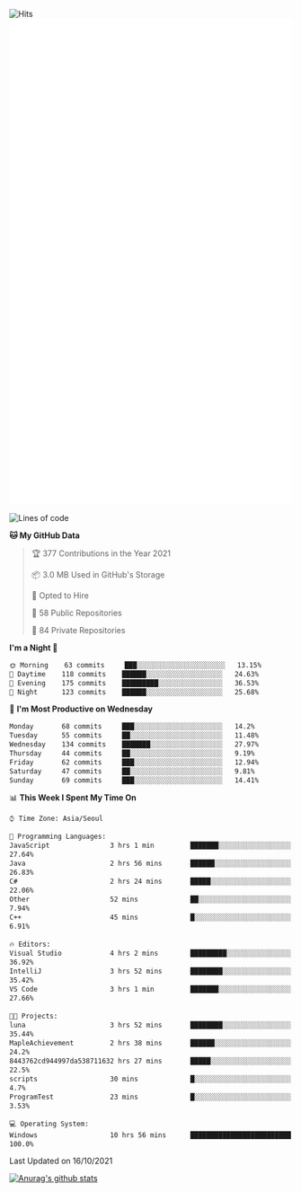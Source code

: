 ![Hits](https://hits.seeyoufarm.com/api/count/incr/badge.svg?url=https%3A%2F%2Fgithub.com%2Fkokose1234&count_bg=%2379C83D&title_bg=%23555555&icon=apple.svg&icon_color=%23E7E7E7&title=hits&edge_flat=false)
<br/>
![Metrics](https://github.com/kokose1234/kokose1234/blob/main/github-metrics.svg)

<!--START_SECTION:waka-->
![Lines of code](https://img.shields.io/badge/From%20Hello%20World%20I%27ve%20Written-11.8%20million%20lines%20of%20code-blue)

**🐱 My GitHub Data** 

> 🏆 377 Contributions in the Year 2021
 > 
> 📦 3.0 MB Used in GitHub's Storage 
 > 
> 💼 Opted to Hire
 > 
> 📜 58 Public Repositories 
 > 
> 🔑 84 Private Repositories  
 > 
**I'm a Night 🦉** 

```text
🌞 Morning    63 commits     ███░░░░░░░░░░░░░░░░░░░░░░   13.15% 
🌆 Daytime    118 commits    ██████░░░░░░░░░░░░░░░░░░░   24.63% 
🌃 Evening    175 commits    █████████░░░░░░░░░░░░░░░░   36.53% 
🌙 Night      123 commits    ██████░░░░░░░░░░░░░░░░░░░   25.68%

```
📅 **I'm Most Productive on Wednesday** 

```text
Monday       68 commits     ███░░░░░░░░░░░░░░░░░░░░░░   14.2% 
Tuesday      55 commits     ██░░░░░░░░░░░░░░░░░░░░░░░   11.48% 
Wednesday    134 commits    ███████░░░░░░░░░░░░░░░░░░   27.97% 
Thursday     44 commits     ██░░░░░░░░░░░░░░░░░░░░░░░   9.19% 
Friday       62 commits     ███░░░░░░░░░░░░░░░░░░░░░░   12.94% 
Saturday     47 commits     ██░░░░░░░░░░░░░░░░░░░░░░░   9.81% 
Sunday       69 commits     ███░░░░░░░░░░░░░░░░░░░░░░   14.41%

```


📊 **This Week I Spent My Time On** 

```text
⌚︎ Time Zone: Asia/Seoul

💬 Programming Languages: 
JavaScript               3 hrs 1 min         ███████░░░░░░░░░░░░░░░░░░   27.64% 
Java                     2 hrs 56 mins       ██████░░░░░░░░░░░░░░░░░░░   26.83% 
C#                       2 hrs 24 mins       █████░░░░░░░░░░░░░░░░░░░░   22.06% 
Other                    52 mins             ██░░░░░░░░░░░░░░░░░░░░░░░   7.94% 
C++                      45 mins             █░░░░░░░░░░░░░░░░░░░░░░░░   6.91%

🔥 Editors: 
Visual Studio            4 hrs 2 mins        █████████░░░░░░░░░░░░░░░░   36.92% 
IntelliJ                 3 hrs 52 mins       ████████░░░░░░░░░░░░░░░░░   35.42% 
VS Code                  3 hrs 1 min         ███████░░░░░░░░░░░░░░░░░░   27.66%

🐱‍💻 Projects: 
luna                     3 hrs 52 mins       ████████░░░░░░░░░░░░░░░░░   35.44% 
MapleAchievement         2 hrs 38 mins       ██████░░░░░░░░░░░░░░░░░░░   24.2% 
8443762cd944997da538711632 hrs 27 mins       █████░░░░░░░░░░░░░░░░░░░░   22.5% 
scripts                  30 mins             █░░░░░░░░░░░░░░░░░░░░░░░░   4.7% 
ProgramTest              23 mins             █░░░░░░░░░░░░░░░░░░░░░░░░   3.53%

💻 Operating System: 
Windows                  10 hrs 56 mins      █████████████████████████   100.0%

```


 Last Updated on 16/10/2021
<!--END_SECTION:waka-->

[![Anurag's github stats](https://github-readme-stats.vercel.app/api?username=kokose1234&theme=dracula)](https://github.com/anuraghazra/github-readme-stats)



	
